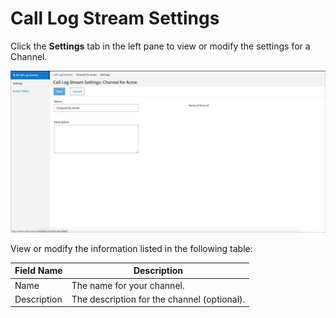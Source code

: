 ﻿---
sidebar_position: 3
---

# Call Log Stream Settings

<head>
  <meta name="guidename" content="API Management"/>
  <meta name="context" content="GUID-fbe0e834-e978-4fd9-bdfc-05eb8141a196"/>
</head>


Click the **Settings** tab in the left pane to view or modify the settings for a Channel.

![](../../Images/cls_settings.jpg)

View or modify the information listed in the following table: 

|**Field Name** |**Description** |
| ---- | ---- |
|Name|The name for your channel. |
|Description|The description for the channel (optional). |

